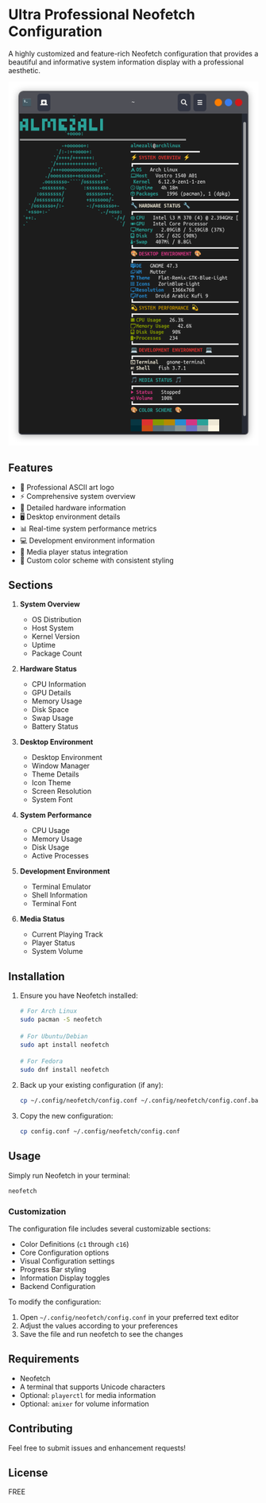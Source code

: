 # Ultra Professional Neofetch Configuration

A highly customized and feature-rich Neofetch configuration that provides a beautiful and informative system information display with a professional aesthetic.

![Neofetch Preview](https://github.com/almezali/fetch/raw/main/$creenshot.png)

## Features

- 🎨 Professional ASCII art logo
- ⚡ Comprehensive system overview
- 🔧 Detailed hardware information
- 🖥️ Desktop environment details
- 📊 Real-time system performance metrics
- 💻 Development environment information
- 🎵 Media player status integration
- 🎨 Custom color scheme with consistent styling

## Sections

1. **System Overview**
   - OS Distribution
   - Host System
   - Kernel Version
   - Uptime
   - Package Count

2. **Hardware Status**
   - CPU Information
   - GPU Details
   - Memory Usage
   - Disk Space
   - Swap Usage
   - Battery Status

3. **Desktop Environment**
   - Desktop Environment
   - Window Manager
   - Theme Details
   - Icon Theme
   - Screen Resolution
   - System Font

4. **System Performance**
   - CPU Usage
   - Memory Usage
   - Disk Usage
   - Active Processes

5. **Development Environment**
   - Terminal Emulator
   - Shell Information
   - Terminal Font

6. **Media Status**
   - Current Playing Track
   - Player Status
   - System Volume

## Installation

1. Ensure you have Neofetch installed:
   ```bash
   # For Arch Linux
   sudo pacman -S neofetch

   # For Ubuntu/Debian
   sudo apt install neofetch

   # For Fedora
   sudo dnf install neofetch
   ```

2. Back up your existing configuration (if any):
   ```bash
   cp ~/.config/neofetch/config.conf ~/.config/neofetch/config.conf.backup
   ```

3. Copy the new configuration:
   ```bash
   cp config.conf ~/.config/neofetch/config.conf
   ```

## Usage

Simply run Neofetch in your terminal:
```bash
neofetch
```

### Customization

The configuration file includes several customizable sections:

- Color Definitions (`c1` through `c16`)
- Core Configuration options
- Visual Configuration settings
- Progress Bar styling
- Information Display toggles
- Backend Configuration

To modify the configuration:
1. Open `~/.config/neofetch/config.conf` in your preferred text editor
2. Adjust the values according to your preferences
3. Save the file and run neofetch to see the changes

## Requirements

- Neofetch
- A terminal that supports Unicode characters
- Optional: `playerctl` for media information
- Optional: `amixer` for volume information

## Contributing

Feel free to submit issues and enhancement requests!

## License

FREE
